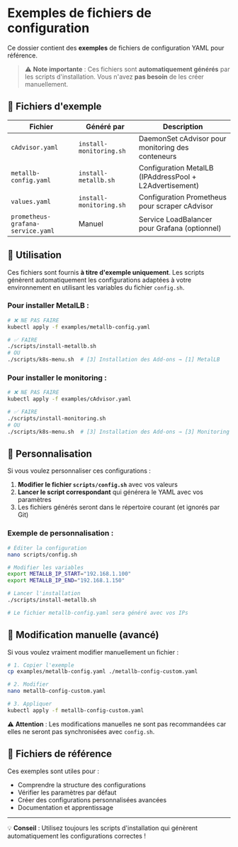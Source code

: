 # Exemples de fichiers de configuration

Ce dossier contient des **exemples** de fichiers de configuration YAML pour référence.

> ⚠️ **Note importante** : Ces fichiers sont **automatiquement générés** par les scripts d'installation. Vous n'avez **pas besoin** de les créer manuellement.

## 📄 Fichiers d'exemple

| Fichier | Généré par | Description |
|---------|------------|-------------|
| `cAdvisor.yaml` | `install-monitoring.sh` | DaemonSet cAdvisor pour monitoring des conteneurs |
| `metallb-config.yaml` | `install-metallb.sh` | Configuration MetalLB (IPAddressPool + L2Advertisement) |
| `values.yaml` | `install-monitoring.sh` | Configuration Prometheus pour scraper cAdvisor |
| `prometheus-grafana-service.yaml` | Manuel | Service LoadBalancer pour Grafana (optionnel) |

## 🚀 Utilisation

Ces fichiers sont fournis **à titre d'exemple uniquement**. Les scripts génèrent automatiquement les configurations adaptées à votre environnement en utilisant les variables du fichier `config.sh`.

### Pour installer MetalLB :

```bash
# ❌ NE PAS FAIRE
kubectl apply -f examples/metallb-config.yaml

# ✅ FAIRE
./scripts/install-metallb.sh
# OU
./scripts/k8s-menu.sh  # [3] Installation des Add-ons → [1] MetalLB
```

### Pour installer le monitoring :

```bash
# ❌ NE PAS FAIRE
kubectl apply -f examples/cAdvisor.yaml

# ✅ FAIRE
./scripts/install-monitoring.sh
# OU
./scripts/k8s-menu.sh  # [3] Installation des Add-ons → [3] Monitoring
```

## 🔧 Personnalisation

Si vous voulez personnaliser ces configurations :

1. **Modifier le fichier `scripts/config.sh`** avec vos valeurs
2. **Lancer le script correspondant** qui générera le YAML avec vos paramètres
3. Les fichiers générés seront dans le répertoire courant (et ignorés par Git)

### Exemple de personnalisation :

```bash
# Éditer la configuration
nano scripts/config.sh

# Modifier les variables
export METALLB_IP_START="192.168.1.100"
export METALLB_IP_END="192.168.1.150"

# Lancer l'installation
./scripts/install-metallb.sh

# Le fichier metallb-config.yaml sera généré avec vos IPs
```

## 📝 Modification manuelle (avancé)

Si vous voulez vraiment modifier manuellement un fichier :

```bash
# 1. Copier l'exemple
cp examples/metallb-config.yaml ./metallb-config-custom.yaml

# 2. Modifier
nano metallb-config-custom.yaml

# 3. Appliquer
kubectl apply -f metallb-config-custom.yaml
```

⚠️ **Attention** : Les modifications manuelles ne sont pas recommandées car elles ne seront pas synchronisées avec `config.sh`.

## 🎯 Fichiers de référence

Ces exemples sont utiles pour :
- Comprendre la structure des configurations
- Vérifier les paramètres par défaut
- Créer des configurations personnalisées avancées
- Documentation et apprentissage

---

💡 **Conseil** : Utilisez toujours les scripts d'installation qui génèrent automatiquement les configurations correctes !
